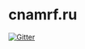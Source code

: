 # cnamrf.ru

[![Gitter](https://badges.gitter.im/Join%20Chat.svg)](https://gitter.im/LimyDesign/cnamrf.ru?utm_source=badge&utm_medium=badge&utm_campaign=pr-badge&utm_content=badge)